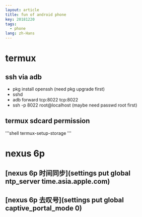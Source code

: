 ```yaml
---
layout: article
title: fun of android phone
key: 20181220
tags:
  - phone
lang: zh-Hans
---
```


# termux

## ssh via adb
- pkg install openssh (need pkg upgrade first)
- sshd
- adb forward tcp:8022 tcp:8022
- ssh -p 8022 root@localhost  (maybe need passwd root first)

## termux sdcard permission
'''shell
termux-setup-storage
'''


# nexus 6p
## [nexus 6p 时间同步](settings put global ntp_server time.asia.apple.com)


## [nexus 6p 去叹号](settings put global captive_portal_mode 0)
